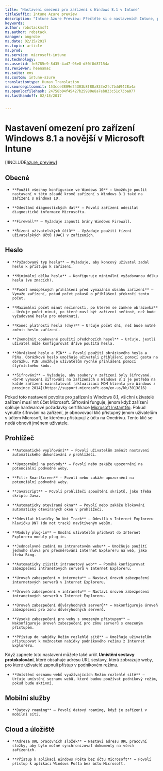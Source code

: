 ```yaml
---
title: "Nastavení omezení pro zařízení s Windows 8.1 v Intune"
titleSuffix: Intune Azure preview
description: "Intune Azure Preview: Přečtěte si o nastaveních Intune, pomocí kterých můžete řídit nastavení a funkce na zařízeních s Windows 8.1."
keywords: 
author: robstackmsft
ms.author: robstack
manager: angrobe
ms.date: 02/15/2017
ms.topic: article
ms.prod: 
ms.service: microsoft-intune
ms.technology: 
ms.assetid: fe5785e9-8d35-4ad7-95e8-d50f8d87154a
ms.reviewer: heenamac
ms.suite: ems
ms.custom: intune-azure
translationtype: Human Translation
ms.sourcegitcommit: 153cce3809e24303b8f88a833e2fc7bdd9428a4a
ms.openlocfilehash: 24758b04f45427b25980e8a7eb833c51c73ba077
ms.lasthandoff: 02/18/2017


---
```


# <a name="windows-81-and-later-device-restriction-settings-in-microsoft-intune"></a>Nastavení omezení pro zařízení Windows 8.1 a novější v Microsoft Intune

[!INCLUDE[azure_preview](../includes/azure_preview.md)]

## <a name="general"></a>Obecné
-     **Použít všechny konfigurace ve Windows 10** – Umožňuje použít nastavení v této zásadě kromě zařízení s Windows 8.1 také na zařízení s Windows 10.
-     **Odeslání diagnostických dat** – Povolí zařízení odesílat diagnostické informace Microsoftu.
-     **Firewall** – Vyžaduje zapnutí brány Windows Firewall.
-     **Řízení uživatelských účtů** – Vyžaduje použití řízení uživatelských účtů (UAC) v zařízeních.
## <a name="password"></a>Heslo
-     **Požadovaný typ hesla** – Vyžaduje, aby koncový uživatel zadal heslo k přístupu k zařízení.
-     **Minimální délka hesla** – Konfiguruje minimální vyžadovanou délku hesla (ve znacích).
-     **Počet neúspěšných přihlášení před vymazáním obsahu zařízení** – Vymaže zařízení, pokud počet pokusů o přihlášení překročí tento počet.
-     **Maximální počet minut nečinnosti, po kterém se zamkne obrazovka** – Určuje počet minut, po které musí být zařízení nečinné, než bude vyžadované heslo pro odemknutí.
-     **Konec platnosti hesla (dny)** – Určuje počet dní, než bude nutné změnit heslo zařízení.
-     **Znemožnit opakované použití předchozích hesel** – Určuje, jestli uživatel může konfigurovat dříve použitá hesla.
-     **Obrázkové heslo a PIN** – Povolí použití obrázkového hesla a PINu. Obrázkové heslo umožňuje uživateli přihlášení pomocí gesta na obrázku. PIN umožňuje uživatelům rychlé přihlášení pomocí čtyřmístného kódu.
-     **Šifrování** – Vyžaduje, aby soubory v zařízení byly šifrované.<br>K vynucení šifrování na zařízeních s Windows 8.1 je potřeba na každé zařízení nainstalovat [aktualizaci MDM klienta pro Windows z prosince 2014](https://support.microsoft.com/en-us/kb/3013816) .
Pokud toto nastavení povolíte pro zařízení s Windows 8.1, všichni uživatelé zařízení musí mít účet Microsoft.
Šifrování funguje, jenom když zařízení splňuje hardwarové požadavky certifikace [Microsoft InstantGo](https://blogs.windows.com/windowsexperience/2014/06/19/instantgo-a-better-way-to-sleep/#IBHULcTfI4PokO8X.97).
Pokud vynutíte šifrování na zařízení, je obnovovací klíč přístupný jenom uživatelům s účtem Microsoft, ke kterému přistupují z účtu na Onedrivu. Tento klíč se nedá obnovit jménem uživatele.     



## <a name="browser"></a>Prohlížeč
-     **Automatické vyplňování** – Povolí uživatelům změnit nastavení automatického dokončování v prohlížeči.
-     **Upozornění na podvody** – Povolí nebo zakáže upozornění na potenciální podvodné weby.
-     **Filtr SmartScreen** – Povolí nebo zakáže upozornění na potenciální podvodné weby.
-     **JavaScript** – Povolí prohlížeči spouštění skriptů, jako třeba skriptu Java.
-     **Automaticky otevíraná okna** – Povolí nebo zakáže blokování automaticky otevíraných oken v prohlížeči.
-     **Odesílat hlavičky Do Not Track** – Odesílá v Internet Exploreru hlavičku DNT (do not track) navštíveným webům.
-     **Moduly plug-in** – Umožní uživatelům přidávat do Internet Exploreru moduly plug-in.
-     **Jednoslovné zadání na intranetovém webu** – Umožňuje použití jednoho slova pro přesměrování Internet Exploreru na web, jako třeba Bing.
-     **Automaticky zjistit intranetový web** – Pomáhá konfigurovat zabezpečení intranetových serverů v Internet Exploreru.
-     **Úroveň zabezpečení v internetu** – Nastaví úroveň zabezpečení internetových serverů v Internet Exploreru.
-     **Úroveň zabezpečení v intranetu** – Nastaví úroveň zabezpečení intranetových serverů v Internet Exploreru.
-     **Úroveň zabezpečení důvěryhodných serverů** – Nakonfiguruje úroveň zabezpečení pro zónu důvěryhodných serverů.
-     **Vysoké zabezpečení pro weby s omezeným přístupem** – Nakonfiguruje úroveň zabezpečení pro zónu serverů s omezeným přístupem.
-     **Přístup do nabídky Režim rozlehlé sítě** – Umožňuje uživatelům přistupovat k možnostem nabídky podnikového režimu z Internet Exploreru.
Když zapnete toto nastavení můžete také určit **Umístění sestavy protokolování**, které obsahuje adresu URL sestavy, která zobrazuje weby, pro které uživatelé zapnuli přístup v podnikovém režimu.
-     **Umístění seznamu webů využívajících Režim rozlehlé sítě** – Určuje umístění seznamu webů, které budou používat podnikový režim, pokud bude aktivní.
## <a name="cellular"></a>Mobilní služby
-     **Datový roaming** – Povolí datový roaming, když je zařízení v mobilní síti.
## <a name="cloud-and-storage"></a>Cloud a úložiště
-     **Adresa URL pracovních složek** – Nastaví adresu URL pracovní složky, aby bylo možné synchronizovat dokumenty na všech zařízeních.
-     **Přístup k aplikaci Windows Pošta bez účtu Microsoft** – Povolí přístup k aplikaci Windows Pošta bez účtu Microsoft.     

